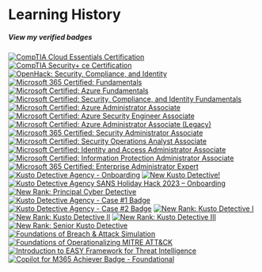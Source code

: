 # Learning History
##### View my verified badges
<!--START_SECTION:badges-->
[![CompTIA Cloud Essentials Certification](https://images.credly.com/size/130x130/images/25ccadc1-df72-4405-81cc-7799b7083f17/CompTIA_CloudEss.png)](https://www.credly.com/badges/3b52860b-96b1-4939-a69e-8f92ee9ad528)
[![CompTIA Security+ ce Certification](https://images.credly.com/size/130x130/images/74790a75-8451-400a-8536-92d792c5184a/CompTIA_Security_2Bce.png)](https://www.credly.com/badges/0dd9ac67-ef5f-4216-9eb2-270bf03de33c)
[![OpenHack: Security, Compliance, and Identity](https://images.credly.com/size/130x130/images/772811b6-ba72-4637-8104-a6a9ca08acc2/SCI_Challange_Complete_OpenHack_600X600.png)](https://www.credly.com/badges/5ab4e072-703d-482a-b248-9ec0f6112475)
[![Microsoft 365 Certified: Fundamentals](https://images.credly.com/size/130x130/images/0c6d9839-f468-4adc-987d-5cfae4a9ee67/image.png)](https://www.credly.com/badges/28cb553c-cf4c-4144-87cf-3ea32e8c1e68)
[![Microsoft Certified: Azure Fundamentals](https://images.credly.com/size/130x130/images/be8fcaeb-c769-4858-b567-ffaaa73ce8cf/image.png)](https://www.credly.com/badges/fc107094-ac9c-4e93-8a9c-9fdedfe91674)
[![Microsoft Certified: Security, Compliance, and Identity Fundamentals](https://images.credly.com/size/130x130/images/fc1352af-87fa-4947-ba54-398a0e63322e/security-compliance-and-identity-fundamentals-600x600.png)](https://www.credly.com/badges/6788209f-400e-4a55-b4d9-3f5dc97316b6)
[![Microsoft Certified: Azure Administrator Associate](https://images.credly.com/size/130x130/images/336eebfc-0ac3-4553-9a67-b402f491f185/azure-administrator-associate-600x600.png)](https://www.credly.com/badges/60ff0524-79ad-4d2b-b109-cd181c43dafe)
[![Microsoft Certified: Azure Security Engineer Associate](https://images.credly.com/size/130x130/images/1ad16b6f-2c71-4a2e-ae74-ec69c4766039/azure-security-engineer-associate600x600.png)](https://www.credly.com/badges/8dab7435-eb68-4c8c-a5af-798ab139deea)
[![Microsoft Certified: Azure Administrator Associate (Legacy)](https://images.credly.com/size/130x130/images/35d18649-95c6-4c78-b07a-cfc1362318f3/azure-administrator-associate.png)](https://www.credly.com/badges/88eff715-90c8-459e-a3e1-bc588b6320df)
[![Microsoft 365 Certified: Security Administrator Associate](https://images.credly.com/size/130x130/images/e1b12077-7be7-493a-8b7a-afa6e58182ce/microsoft365-security-administrator-associate-600x600.png)](https://www.credly.com/badges/102499e2-da17-4c0d-a73a-56cfe602ab44)
[![Microsoft Certified: Security Operations Analyst Associate](https://images.credly.com/size/130x130/images/7e75516f-5149-4d19-8d09-aa3dab4907cb/security-operations-analyst-associate-600x600.png)](https://www.credly.com/badges/24327af5-0f49-4afb-bf1a-abe506d32520)
[![Microsoft Certified: Identity and Access Administrator Associate](https://images.credly.com/size/130x130/images/91295436-0704-4b98-8e1a-ef5f937bda21/identity-and-access-administrator-associate-600x600.png)](https://www.credly.com/badges/06633c07-8e98-44d6-99f3-196f8e501403)
[![Microsoft Certified: Information Protection Administrator Associate](https://images.credly.com/size/130x130/images/c36c96ec-5e83-4a77-868d-aca5e757cb92/information-protection-administrator-associate-600x600.png)](https://www.credly.com/badges/434795aa-4873-4d7f-9ceb-ed6b377a01b6)
[![Microsoft 365 Certified: Enterprise Administrator Expert](https://images.credly.com/size/130x130/images/dfa4cb20-16ed-42ca-90a5-6528b62ee651/microsoft365-enterprise-adminstrator-expert-600x600.png)](https://www.credly.com/badges/7e4c4e0f-6f4d-4263-8967-4ab37b850070)
[![Kusto Detective Agency - Onboarding](https://images.credly.com/size/130x130/images/84201552-025f-4b97-81c4-55be4ba896ff/image.png)](https://www.credly.com/badges/d1cbc094-f33c-4ee3-8f1a-45e1d24403c9)
[![New Kusto Detective!](https://images.credly.com/size/130x130/images/1e07abc3-dc08-4320-af38-43824afc659d/image.png)](https://www.credly.com/badges/1ef1ca92-cbcb-4de3-a1a1-96d6ef5fa9d6)
[![Kusto Detective Agency SANS Holiday Hack 2023 – Onboarding](https://images.credly.com/size/130x130/images/83cfed30-9089-4f80-9508-73eba174be96/image.png)](https://www.credly.com/badges/2c14877f-63d3-44dc-97cc-3362c8ea2348)
[![New Rank: Principal Cyber Detective](https://images.credly.com/size/130x130/images/de3881e3-5791-4ded-819e-7f59e677a4ed/image.png)](https://www.credly.com/badges/471738fb-db37-4abd-99d8-642b0ac37baa)
[![Kusto Detective Agency - Case #1 Badge](https://images.credly.com/size/130x130/images/14d53c52-2701-4045-9f89-e5e510eee2fd/image.png)](https://www.credly.com/badges/a25c11c9-dd77-4792-b951-2c410756bb7e)
[![Kusto Detective Agency - Case #2 Badge](https://images.credly.com/size/130x130/images/ba8eb12f-2d57-4e9c-b1da-c395bd1d7fd3/image.png)](https://www.credly.com/badges/6e5c1cb0-2fe1-48be-9d8b-f53d658bb6b3)
[![New Rank: Kusto Detective I](https://images.credly.com/size/130x130/images/304d7409-3dd5-40b6-ab20-88d3ec012eb1/image.png)](https://www.credly.com/badges/02b25b59-0e59-4d3f-a133-071c803a7663)
[![New Rank: Kusto Detective II](https://images.credly.com/size/130x130/images/8fc10fee-7b05-4b86-8504-01abf614bcac/image.png)](https://www.credly.com/badges/934927ac-2f43-4eda-a627-e9be9fa9e3e1)
[![New Rank: Kusto Detective III](https://images.credly.com/size/130x130/images/27c40e7b-98b2-4312-b52c-4454f6c90c52/image.png)](https://www.credly.com/badges/cb94c5c9-29e8-4130-be45-56d1c1983373)
[![New Rank: Senior Kusto Detective](https://images.credly.com/size/130x130/images/79b22d1d-cb2d-471e-add7-bbe2e1672f61/image.png)](https://www.credly.com/badges/e916787f-e4af-4d45-9895-c4a8a43020da)
[![Foundations of Breach & Attack Simulation](https://images.credly.com/size/130x130/images/af2c22ad-233c-481c-bab9-e7cbc1596e71/Foundations_of_BAS_Badge.png)](https://www.credly.com/badges/d83fd1e3-3331-43f2-9ec5-db03b40c5db0)
[![Foundations of Operationalizing MITRE ATT&CK](https://images.credly.com/size/130x130/images/466bf45d-c48d-46c3-a613-fd950d1dd9f9/Foundations_of_MITRE_ATT_CK_Badge.png)](https://www.credly.com/badges/a3ececb2-307e-46e1-a836-9d0ea553fc39)
[![Introduction to EASY Framework for Threat Intelligence](https://images.credly.com/size/130x130/images/520816ca-7acb-4bdc-b03e-31185a6285b0/Introduction_to_the_EASY_Framework.png)](https://www.credly.com/badges/40388ec4-f59f-41d2-ba1d-2ba93d026cad)
[![Copilot for M365 Achiever Badge - Foundational](https://images.credly.com/size/130x130/images/428e20f1-60eb-4a21-8658-aa92c03ed1c7/image.png)](https://www.credly.com/badges/e9f4f50c-749c-4756-afd2-4b8fb884f0e6)
<!--END_SECTION:badges-->
